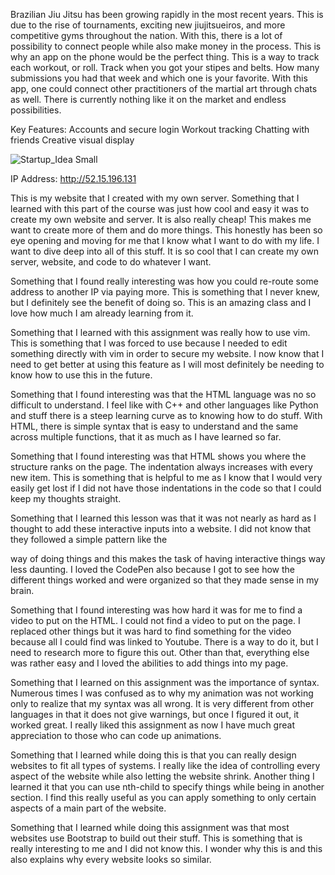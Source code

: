 Brazilian Jiu Jitsu has been growing rapidly in the most recent years. This is due to the rise of tournaments, exciting new jiujitsueiros, and more competitive gyms throughout the nation. With this, there is a lot of possibility to connect people while also make money in the process. This is why an app on the phone would be the perfect thing. This is a way to track each workout, or roll. Track when you got your stipes and belts. How many submissions you had that week and which one is your favorite. With this app, one could connect other practitioners of the martial art through chats as well. There is currently nothing like it on the market and endless possibilities.

Key Features:
Accounts and secure login
Workout tracking
Chatting with friends
Creative visual display

![Startup_Idea Small](https://user-images.githubusercontent.com/123616859/215050634-f116d183-6583-48ad-9308-7d5dc7c12f0d.jpeg)



IP Address: http://52.15.196.131

This is my website that I created with my own server. Something that I learned with this part of the course was just how cool and easy it was to create my own website and server. It is also really cheap! This makes me want to create more of them and do more things. This honestly has been so eye opening and moving for me that I know what I want to do with my life. I want to dive deep into all of this stuff. It is so cool that I can create my own server, website, and code to do whatever I want.

Something that I found really interesting was how you could re-route some address to another IP via paying more. This is something that I never knew, but I definitely see the benefit of doing so. This is an amazing class and I love how much I am already learning from it. 

Something that I learned with this assignment was really how to use vim. This is something that I was forced to use because I needed to edit something directly with vim in order to secure my website. I now know that I need to get better at using this feature as I will most definitely be needing to know how to use this in the future. 

Something that I found interesting was that the HTML language was no so difficult to understand. I feel like with C++ and other languages like Python and stuff there is a steep learning curve as to knowing how to do stuff. With HTML, there is simple syntax that is easy to understand and the same across multiple functions, that it as much as I have learned so far. 

Something that I found interesting was that HTML shows you where the structure ranks on the page. The indentation always increases with every new item. This is something that is helpful to me as I know that I would very easily get lost if I did not have those indentations in the code so that I could keep my thoughts straight. 

Something that I learned this lesson was that it was not nearly as hard as I thought to add these interactive inputs into a website. I did not know that they followed a simple pattern like the <p></p> way of doing things and this makes the task of having interactive things way less daunting. I loved the CodePen also because I got to see how the different things worked and were organized so that they made sense in my brain. 

Something that I found interesting was how hard it was for me to find a video to put on the HTML. I could not find a video to put on the page. I replaced other things but it was hard to find something for the video because all I could find was linked to Youtube. There is a way to do it, but I need to research more to figure this out. Other than that, everything else was rather easy and I loved the abilities to add things into my page. 

Something that I learned on this assignment was the importance of syntax. Numerous times I was confused as to why my animation was not working only to realize that my syntax was all wrong. It is very different from other languages in that it does not give warnings, but once I figured it out, it worked great. I really liked this assignment as now I have much great appreciation to those who can code up animations. 

Something that I learned while doing this is that you can really design websites to fit all types of systems. I really like the idea of controlling every aspect of the website while also letting the website shrink. Another thing I learned it that you can use nth-child to specify things while being in another section. I find this really useful as you can apply something to only certain aspects of a main part of the website. 

Something that I learned while doing this assignment was that most websites use Bootstrap to build out their stuff. This is something that is really interesting to me and I did not know this. I wonder why this is and this also explains why every website looks so similar. 

